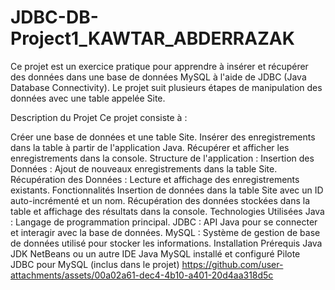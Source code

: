 # JDBC-DB-Project1_KAWTAR_ABDERRAZAK
 
Ce projet est un exercice pratique pour apprendre à insérer et récupérer des données dans une base de données MySQL à l'aide de JDBC (Java Database Connectivity). Le projet suit plusieurs étapes de manipulation des données avec une table appelée Site.

Description du Projet
Ce projet consiste à :

Créer une base de données et une table Site.
Insérer des enregistrements dans la table à partir de l'application Java.
Récupérer et afficher les enregistrements dans la console.
Structure de l'application :
Insertion des Données : Ajout de nouveaux enregistrements dans la table Site.
Récupération des Données : Lecture et affichage des enregistrements existants.
Fonctionnalités
Insertion de données dans la table Site avec un ID auto-incrémenté et un nom.
Récupération des données stockées dans la table et affichage des résultats dans la console.
Technologies Utilisées
Java : Langage de programmation principal.
JDBC : API Java pour se connecter et interagir avec la base de données.
MySQL : Système de gestion de base de données utilisé pour stocker les informations.
Installation
Prérequis
Java JDK
NetBeans ou un autre IDE Java
MySQL installé et configuré
Pilote JDBC pour MySQL (inclus dans le projet)
https://github.com/user-attachments/assets/00a02a61-dec4-4b10-a401-20d4aa318d5c

